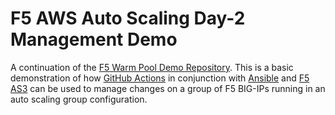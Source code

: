# F5 AWS Auto Scaling Day-2 Management Demo

A continuation of the [F5 Warm Pool Demo Repository](https://github.com/tylerhatton/f5-warm-pool-demo). This is a basic demonstration of how [GitHub Actions](https://github.com/features/actions) in conjunction with [Ansible](https://www.ansible.com/) and [F5 AS3](https://clouddocs.f5.com/products/extensions/f5-appsvcs-extension/latest/) can be used to manage changes on a group of F5 BIG-IPs running in an auto scaling group configuration.
